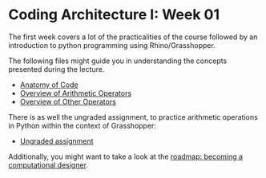 # Coding Architecture I: Week 01

The first week covers a lot of the practicalities of the course followed by an introduction
to python programming using Rhino/Grasshopper.

The following files might guide you in understanding the concepts presented during the lecture.

- [Anatomy of Code](00_anatomy_of_code.gh)
- [Overview of Arithmetic Operators](01_arithmetic_operations.gh)
- [Overview of Other Operators](02_operators.gh)

There is as well the ungraded assignment, to practice arithmetic operations in Python within the context of Grasshopper:

- [Ungraded assignment](../../assignments/ungraded-assignment/)

Additionally, you might want to take a look at the [roadmap: becoming a computational designer](../../roadmap/README.md).
